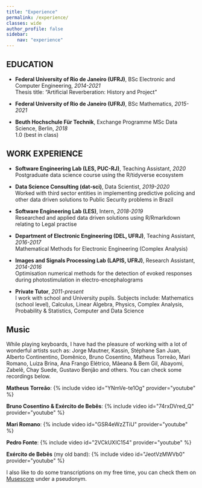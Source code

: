 ```yaml
---
title: "Experience"
permalink: /experience/
classes: wide
author_profile: false
sidebar:
    nav: "experience"
---
```



## EDUCATION

- **Federal University of Rio de Janeiro (UFRJ)**, BSc Electronic and Computer Engineering, *2014-2021*       
Thesis title: “Artificial Reverberation: History and Project”


- **Federal University of Rio de Janeiro (UFRJ)**, BSc Mathematics, *2015-2021* 


- **Beuth Hochschule Für Technik**, Exchange Programme MSc Data Science, Berlin, *2018*   
1.0 (best in class)



## WORK EXPERIENCE
- **Software Engineering Lab (LES, PUC-RJ)**, Teaching Assistant, *2020*             
Postgraduate data science course using the R/tidyverse ecosystem


- **Data Science Consulting (dat-sci)**, Data Scientist, *2019-2020*                      
Worked with third sector entities in implementing predictive policing and other data driven solutions to Public Security problems in Brazil



- **Software Engineering Lab (LES)**,  Intern, *2018-2019*                                 
Researched and applied data driven solutions using R/Rmarkdown relating to Legal practise

 

- **Department of Electronic Engineering (DEL, UFRJ)**, Teaching Assistant, *2016-2017*            
Mathematical Methods for Electronic Engineering (Complex Analysis)




- **Images and Signals Processing Lab (LAPIS, UFRJ)**, Research Assistant, *2014-2016*         
Optimisation numerical methods for the detection of evoked responses during photostimulation in electro-encephalograms



- **Private Tutor**, *2011-present*                                                                                                 
I work with school and University pupils. Subjects include: Mathematics (school level), Calculus, Linear Algebra, Physics, Complex Analysis, Probability & Statistics, Computer and Data Science




## Music

While playing keyboards, I have had the pleasure of working with a lot of wonderful artists such as: Jorge Mautner, Kassin, Stéphane San Juan, Alberto Continentino, Domênico, Bruno Cosentino, Matheus Torreão, Mari Romano, Luiza Brina, Ana Frango Elétrico, Mãeana & Bem Gil, Abayomi, Zabelê, Chay Suede, Gustavo Benjão and others. You can check some recordings below.

**Matheus Torreão**:
{% include video id="YNmVe-te1Og" provider="youtube" %}

**Bruno Cosentino & Exército de Bebês**:
{% include video id="74rxDVred_Q" provider="youtube" %}

**Mari Romano**:
{% include video id="GSR4eWzZTiU" provider="youtube" %}

**Pedro Fonte**:
{% include video id="2VCkUXIC154" provider="youtube" %}

**Exército de Bebês** (my old band):
{% include video id="JeotVzMWVb0" provider="youtube" %}

I also like to do some transcriptions on my free time, you can check them on [Musescore](https://musescore.com/user/36237490) under a pseudonym.

